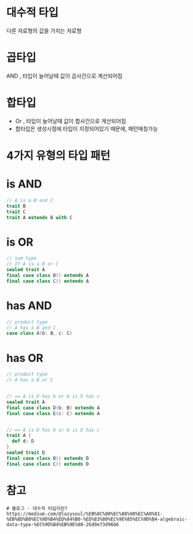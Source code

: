 # 대수적 타입

다른 자료형의 값을 가지는 자료형

# 곱타입

AND , 타입이 늘어날때 값이 곱사건으로 계산되어짐

# 합타입

- Or , 타입이 늘어날때 값이 합사건으로 계산되어짐
- 합타입은 생성시점에 타입이 지정되어있기 때문에, 패턴매칭가능

# 4가지 유형의 타입 패턴

# is AND

```scala
// A is a B and C
trait B
trait C
trait A extends B with C
```

# is OR

```scala
// sum type
// If A is a B or C
sealed trait A
final case class B() extends A
final case class C() extends A
```

# has AND

```scala
// product type
// A has a B and C
case class A(b: B, c: C)
```

# has OR

```scala
// product type
// A has a B or C


// == A is D has b or A is E has c
sealed trait A
final case class D(b: B) extends A
final case class E(c: C) extends A


// == A is D has b or A is E has c
trait A {
  def d: D
}
sealed trait D
final case class B() extends D
final case class C() extends D
```

# 참고

```
# 블로그 - 대수적 타입이란?
https://medium.com/@lazysoul/%EB%8C%80%EC%88%98%EC%A0%81-%EB%8D%B0%EC%9D%B4%ED%84%B0-%ED%83%80%EC%9E%85%EC%9D%B4-algebraic-data-type-%EC%9D%B4%EB%9E%80-26d9e73d96b6
```
